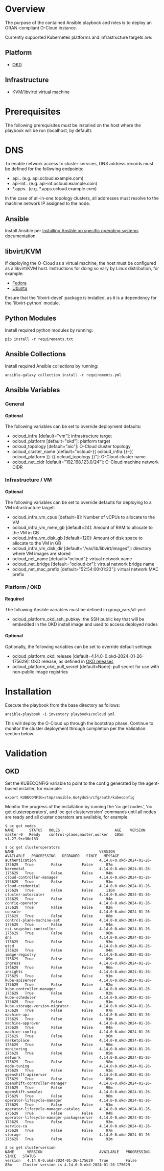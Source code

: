 # Overview
The purpose of the contained Ansible playbook and roles is to deploy an ORAN-compliant O-Cloud instance.

Currently supported Kubernetes platforms and infrastructure targets are:

## Platform
- [OKD](https://www.okd.io/)

## Infrastructure
- KVM/libvirtd virtual machine

# Prerequisites
The following prerequisites must be installed on the host where the playbook will be run (localhost, by default):

# DNS
To enable network access to cluster services, DNS address records must be defined for the following endpoints:

* api.<cluster>.<domain> (e.g. api.ocloud.example.com)
* api-int.<cluster>.<domain> (e.g. api-int.ocloud.example.com)
* *.apps.<cluster>.<domain> (e.g. *.apps.ocloud.example.com)

In the case of all-in-one topology clusters, all addresses must resolve to the machine network IP assigned to the node.

## Ansible

Install Ansible per [Installing Ansible on specific operating systems](https://docs.ansible.com/ansible/latest/installation_guide/installation_distros.html) documentation.

## libvirt/KVM

If deploying the O-Cloud as a virtual machine, the host must be configured as a libvirt/KVM host. Instructions for 
doing so vary by Linux distribution, for example:

- [Fedora](https://docs.fedoraproject.org/en-US/quick-docs/virtualization-getting-started/)
- [Ubuntu](https://ubuntu.com/server/docs/virtualization-libvirt)

Ensure that the 'libvirt-devel' package is installed, as it is a dependency for the 'libvirt-python' module.

## Python Modules

Install required python modules by running:

    pip install -r requirements.txt

## Ansible Collections

Install required Ansible collections by running:

    ansible-galaxy collection install -r requirements.yml

## Ansible Variables

### General

#### Optional
The following variables can be set to override deployment defaults:
- ocloud_infra [default="vm"]: infrastructure target
- ocloud_platform [default="okd"]: platform target
- ocloud_topology [default="aio"]: O-Cloud cluster topology
- ocloud_cluster_name [default="ocloud-{{ ocloud_infra }}-{{ ocloud_platform }}-{{ ocloud_topology }}"]: O-Cloud cluster name
- ocloud_net_cidr [default="192.168.123.0/24"]: O-Cloud machine network CIDR

### Infrastructure / VM

#### Optional
The following variables can be set to override defaults for deploying to a VM infrastructure target:

- ocloud_infra_vm_cpus [default=8]: Number of vCPUs to allocate to the VM
- ocloud_infra_vm_mem_gb [default=24]: Amount of RAM to allocate to the VM in GB
- ocloud_infra_vm_disk_gb [default=120]: Amount of disk space to allocate to the VM in GB
- ocloud_infra_vm_disk_dir [default="/var/lib/libvirt/images"]: directory where VM images are stored
- ocloud_net_name [default="ocloud"]: virtual network name
- ocloud_net_bridge [default="ocloud-br"]: virtual network bridge name
- ocloud_net_mac_prefix [default="52:54:00:01:23"]: virtual network MAC prefix

### Platform / OKD

#### Required
The following Ansible variables must be defined in group_vars/all.yml:

- ocloud_platform_okd_ssh_pubkey: the SSH public key that will be embedded in the OKD install image and used to access deployed nodes

#### Optional
Optionally, the following variables can be set to override default settings:

- ocloud_platform_okd_release [default=4.14.0-0.okd-2024-01-26-175629]: OKD release, as defined in [OKD releases](https://github.com/okd-project/okd/releases)
- ocloud_platform_okd_pull_secret [default=None]: pull secret for use with non-public image registries

# Installation

Execute the playbook from the base directory as follows:

    ansible-playbook -i inventory playbooks/ocloud.yml

This will deploy the O-Cloud up through the bootstrap phase. Continue to monitor the cluster deployment through completion
per the Validation section below.

# Validation

## OKD

Set the KUBECONFIG variable to point to the config generated by the agent-based installer, for example:

    export KUBECONFIG=/tmp/ansible.6u4ydu5n/cfg/auth/kubeconfig

Monitor the progress of the installation by running the 'oc get nodes', 'oc get clusteroperators', and
'oc get clusterversion' commands until all nodes are ready and all cluster operators are available, for example:

    $ oc get nodes
    NAME       STATUS   ROLES                         AGE    VERSION
    master-0   Ready    control-plane,master,worker   105m   v1.27.9+e36e183

    $ oc get clusteroperators
    NAME                                       VERSION                          AVAILABLE   PROGRESSING   DEGRADED   SINCE   MESSAGE
    authentication                             4.14.0-0.okd-2024-01-26-175629   True        False         False      87m     
    baremetal                                  4.14.0-0.okd-2024-01-26-175629   True        False         False      94m     
    cloud-controller-manager                   4.14.0-0.okd-2024-01-26-175629   True        False         False      93m     
    cloud-credential                           4.14.0-0.okd-2024-01-26-175629   True        False         False      116m    
    cluster-autoscaler                         4.14.0-0.okd-2024-01-26-175629   True        False         False      94m     
    config-operator                            4.14.0-0.okd-2024-01-26-175629   True        False         False      92m     
    console                                    4.14.0-0.okd-2024-01-26-175629   True        False         False      88m     
    control-plane-machine-set                  4.14.0-0.okd-2024-01-26-175629   True        False         False      94m     
    csi-snapshot-controller                    4.14.0-0.okd-2024-01-26-175629   True        False         False      96m     
    dns                                        4.14.0-0.okd-2024-01-26-175629   True        False         False      93m     
    etcd                                       4.14.0-0.okd-2024-01-26-175629   True        False         False      94m     
    image-registry                             4.14.0-0.okd-2024-01-26-175629   True        False         False      89m     
    ingress                                    4.14.0-0.okd-2024-01-26-175629   True        False         False      96m     
    insights                                   4.14.0-0.okd-2024-01-26-175629   True        False         False      91m     
    kube-apiserver                             4.14.0-0.okd-2024-01-26-175629   True        False         False      92m     
    kube-controller-manager                    4.14.0-0.okd-2024-01-26-175629   True        False         False      93m     
    kube-scheduler                             4.14.0-0.okd-2024-01-26-175629   True        False         False      91m     
    kube-storage-version-migrator              4.14.0-0.okd-2024-01-26-175629   True        False         False      97m     
    machine-api                                4.14.0-0.okd-2024-01-26-175629   True        False         False      91m     
    machine-approver                           4.14.0-0.okd-2024-01-26-175629   True        False         False      94m     
    machine-config                             4.14.0-0.okd-2024-01-26-175629   True        False         False      96m
    marketplace                                4.14.0-0.okd-2024-01-26-175629   True        False         False      96m     
    monitoring                                 4.14.0-0.okd-2024-01-26-175629   True        False         False      85m     
    network                                    4.14.0-0.okd-2024-01-26-175629   True        False         False      98m     
    node-tuning                                4.14.0-0.okd-2024-01-26-175629   True        False         False      93m     
    openshift-apiserver                        4.14.0-0.okd-2024-01-26-175629   True        False         False      89m     
    openshift-controller-manager               4.14.0-0.okd-2024-01-26-175629   True        False         False      90m     
    openshift-samples                          4.14.0-0.okd-2024-01-26-175629   True        False         False      90m     
    operator-lifecycle-manager                 4.14.0-0.okd-2024-01-26-175629   True        False         False      93m     
    operator-lifecycle-manager-catalog         4.14.0-0.okd-2024-01-26-175629   True        False         False      94m     
    operator-lifecycle-manager-packageserver   4.14.0-0.okd-2024-01-26-175629   True        False         False      93m     
    service-ca                                 4.14.0-0.okd-2024-01-26-175629   True        False         False      97m     
    storage                                    4.14.0-0.okd-2024-01-26-175629   True        False         False      92m     

    $ oc get clusterversion
    NAME      VERSION                          AVAILABLE   PROGRESSING   SINCE   STATUS
    version   4.14.0-0.okd-2024-01-26-175629   True        False         83m     Cluster version is 4.14.0-0.okd-2024-01-26-175629


